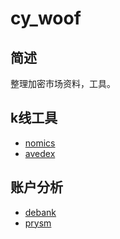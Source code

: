 # cy_woof

## 简述
整理加密市场资料，工具。


## k线工具

- [nomics](https://nomics.com/exchanges/bitrue/markets/WOOF_USDT)
- [avedex](https://avedex.cc/)

## 账户分析
- [debank](https://debank.com/)
- [prysm](https://beta.prysm.xyz/)



